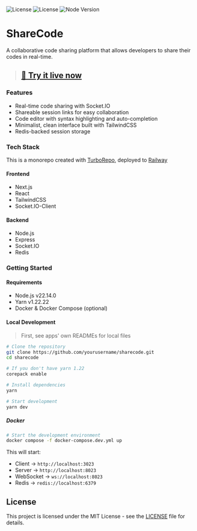 <div align="left">
    <img src="https://img.shields.io/badge/license-MIT-blue.svg?logo=mit" alt="License" />
    <img src="https://img.shields.io/badge/Deployment-Railway-blueviolet" alt="License" />
    <img src="https://img.shields.io/badge/node-v22.14.0-44883e?logo=nodedotjs" alt="Node Version" />
</div>

# ShareCode

A collaborative code sharing platform that allows developers to share their codes in real-time.

> ## **[🚀 Try it live now ](https://sharecode.up.railway.app)**

### Features

- Real-time code sharing with Socket.IO
- Shareable session links for easy collaboration
- Code editor with syntax highlighting and auto-completion
- Minimalist, clean interface built with TailwindCSS
- Redis-backed session storage

### Tech Stack

This is a monorepo created with [TurboRepo](https://turbo.build/repo/docs), deployed to [Railway](https://railway.app)

#### Frontend

- Next.js
- React
- TailwindCSS
- Socket.IO-Client

#### Backend

- Node.js
- Express
- Socket.IO
- Redis

### Getting Started

#### Requirements

- Node.js v22.14.0
- Yarn v1.22.22
- Docker & Docker Compose (optional)

#### Local Development

> First, see apps' own READMEs for local files

```bash
# Clone the repository
git clone https://github.com/yourusername/sharecode.git
cd sharecode

# If you don't have yarn 1.22
corepack enable

# Install dependencies
yarn

# Start development
yarn dev
```

##### Docker

```bash
# Start the development environment
docker compose -f docker-compose.dev.yml up
```

This will start:

- Client -> `http://localhost:3023`
- Server -> `http://localhost:8023`
- WebSocket -> `ws://localhost:8023`
- Redis -> `redis://localhost:6379`

## License

This project is licensed under the MIT License - see the [LICENSE](LICENSE) file for details.
